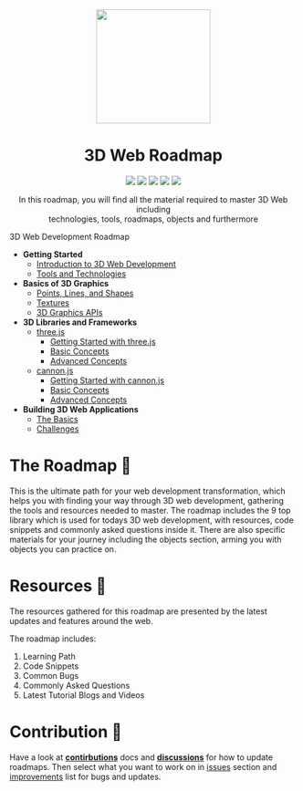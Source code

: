 

<div align="center">
  <img src="Files/ThreeJs-Badge.png" width=200 height=200>
  <h1>3D Web Roadmap</h1>
  <img src="https://img.shields.io/github/last-commit/oziw/3D-Web-Roadmap">
  <img src="https://img.shields.io/github/issues-raw/oziw/3D-web-roadmap?color=magenta">
  <img src="https://img.shields.io/github/issues-pr/oziw/3d-web-roadmap?color=purple">
  <img src="https://img.shields.io/github/stars/oziw/3d-web-roadmap?style=social">
  <img src="https://img.shields.io/twitter/url?style=social&url=https%3A%2F%2Fgithub.com%2Foziw%2F3D-Web-Roadmap">
  <p>
  In this roadmap, you will find all the material required to master 3D Web including</br>technologies, tools, roadmaps, objects and furthermore
  </p>
</div>

3D Web Development Roadmap

* **Getting Started**
    * [Introduction to 3D Web Development](getting-started/introduction.md)
    * [Tools and Technologies](getting-started/tools-and-technologies.md)
* **Basics of 3D Graphics**
    * [Points, Lines, and Shapes](basics-of-3d-graphics/points-lines-and-shapes.md)
    * [Textures](basics-of-3d-graphics/textures.md)
    * [3D Graphics APIs](basics-of-3d-graphics/3d-graphics-apis.md)
* **3D Libraries and Frameworks**
    * [three.js](3d-libraries-and-frameworks/three.js)
        * [Getting Started with three.js](3d-libraries-and-frameworks/three.js/getting-started.md)
        * [Basic Concepts](3d-libraries-and-frameworks/three.js/basic-concepts.md)
        * [Advanced Concepts](3d-libraries-and-frameworks/three.js/advanced-concepts.md)
    * [cannon.js](3d-libraries-and-frameworks/cannon.js)
        * [Getting Started with cannon.js](3d-libraries-and-frameworks/cannon.js/getting-started.md)
        * [Basic Concepts](3d-libraries-and-frameworks/cannon.js/basic-concepts.md)
        * [Advanced Concepts](3d-libraries-and-frameworks/cannon.js/advanced-concepts.md)
* **Building 3D Web Applications**
    * [The Basics](building-3d-web-applications/the-basics.md)
    * [Challenges](building-3d-web-applications/challenges.md)


# The Roadmap :closed_book:
This is the ultimate path for your web development transformation, which helps you with finding your way through 3D web development, gathering the tools and resources needed to master.
The roadmap includes the 9 top library which is used for todays 3D web development, with resources, code snippets and commonly asked questions inside it.
There are also specific materials for your journey including the objects section, arming you with objects you can practice on.

# Resources :balloon:
The resources gathered for this roadmap are presented by the latest updates and features around the web.

The roadmap includes:

1. Learning Path
2. Code Snippets
3. Common Bugs
4. Commonly Asked Questions
5. Latest Tutorial Blogs and Videos

# Contribution :round_pushpin:
Have a look at **[contirbutions](https://github.com/Chamepp/3D-Web-Roadmap/blob/master/CONTRIBUTING.md)** docs and **[discussions](https://github.com/Chamepp/3D-Web-Roadmap/discussions)** for how to update roadmaps.
Then select what you want to work on in [issues](https://github.com/Chamepp/3D-Web-Roadmap/issues) section and [improvements](https://wirehaired-faucet-769.notion.site/a435b3723c2a482abef3856d5bc53901?v=76d6978b3f89410f853b7e6c8ec504b7) list for bugs and updates.

